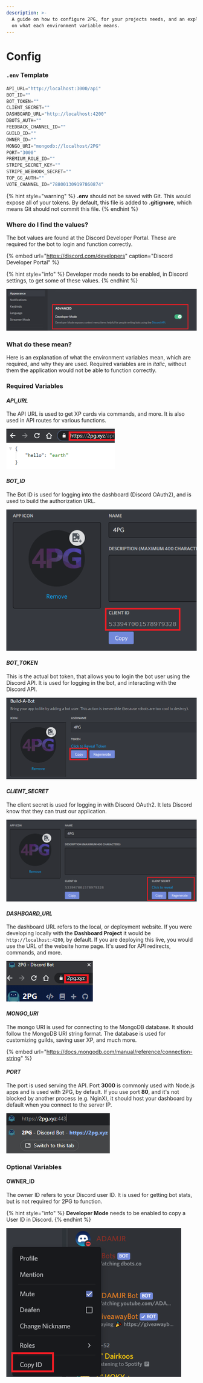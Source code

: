 ```yaml
---
description: >-
  A guide on how to configure 2PG, for your projects needs, and an explanation
  on what each environment variable means.
---
```


# Config

### `.env` Template

```javascript
API_URL="http://localhost:3000/api"
BOT_ID=""
BOT_TOKEN=""
CLIENT_SECRET=""
DASHBOARD_URL="http://localhost:4200"
DBOTS_AUTH=""
FEEDBACK_CHANNEL_ID=""
GUILD_ID=""
OWNER_ID=""
MONGO_URI="mongodb://localhost/2PG"
PORT="3000"
PREMIUM_ROLE_ID=""
STRIPE_SECRET_KEY=""
STRIPE_WEBHOOK_SECRET=""
TOP_GG_AUTH=""
VOTE_CHANNEL_ID="788001309197860874"
```

{% hint style="warning" %}
**.env** should not be saved with Git. This would expose all of your tokens. By default, this file is added to **.gitignore**, which means Git should not commit this file.
{% endhint %}

### Where do I find the values?

The bot values are found at the Discord Developer Portal. These are required for the bot to login and function correctly.

{% embed url="https://discord.com/developers" caption="Discord Developer Portal" %}

{% hint style="info" %}
Developer mode needs to be enabled, in Discord settings, to get some of these values.
{% endhint %}

![Discord Developer Mode](../../../.gitbook/assets/image.png)

### What do these mean?

Here is an explanation of what the environment variables mean, which are required, and why they are used. Required variables are in _italic_, without them the application would not be able to function correctly.

### Required Variables

#### _API\_URL_

The API URL is used to get XP cards via commands, and more. It is also used in API routes for various functions.

![API Root Route](../../../.gitbook/assets/image%20%287%29.png)

#### _BOT\_ID_

The Bot ID is used for logging into the dashboard \(Discord OAuth2\), and is used to build the authorization URL.

![Discord Client ID](../../../.gitbook/assets/image%20%288%29.png)

#### _**BOT\_TOKEN**_

This is the actual bot token, that allows you to login the bot user using the Discord API. It is used for logging in the bot, and interacting with the Discord API.

![The bot token is found at the Discord Developer Portal](../../../.gitbook/assets/image%20%2833%29.png)

#### _CLIENT\_SECRET_

The client secret is used for logging in with Discord OAuth2. It lets Discord know that they can trust our application.

![Discord Client Secret](../../../.gitbook/assets/image%20%2815%29.png)

#### _DASHBOARD\_URL_

The dashboard URL refers to the local, or deployment website. If you were developing locally with the **Dashboard Project** it would be `http://localhost:4200`, by default. If you are deploying this live, you would use the URL of the website home page. It's used for API redirects, commands, and more.

![Website Home Page](../../../.gitbook/assets/image%20%285%29.png)

#### _MONGO\_URI_

The mongo URI is used for connecting to the MongoDB database. It should follow the MongoDB URI string format. The database is used for customizing guilds, saving user XP, and much more.

{% embed url="https://docs.mongodb.com/manual/reference/connection-string" %}

#### _PORT_

The port is used serving the API. Port **3000** is commonly used with Node.js apps and is used with 2PG, by default. If you use port **80**, and it's not blocked by another process \(e.g. NginX\), it should host your dashboard by default when you connect to the server IP.

![2PG.xyz uses port 443 with NginX](../../../.gitbook/assets/image%20%289%29.png)

### Optional Variables

#### OWNER\_ID

The owner ID refers to your Discord user ID. It is used for getting bot stats, but is not required for 2PG to function.

{% hint style="info" %}
**Developer Mode** needs to be enabled to copy a User ID in Discord.
{% endhint %}

![Get a Discord User ID](../../../.gitbook/assets/image%20%2811%29.png)

